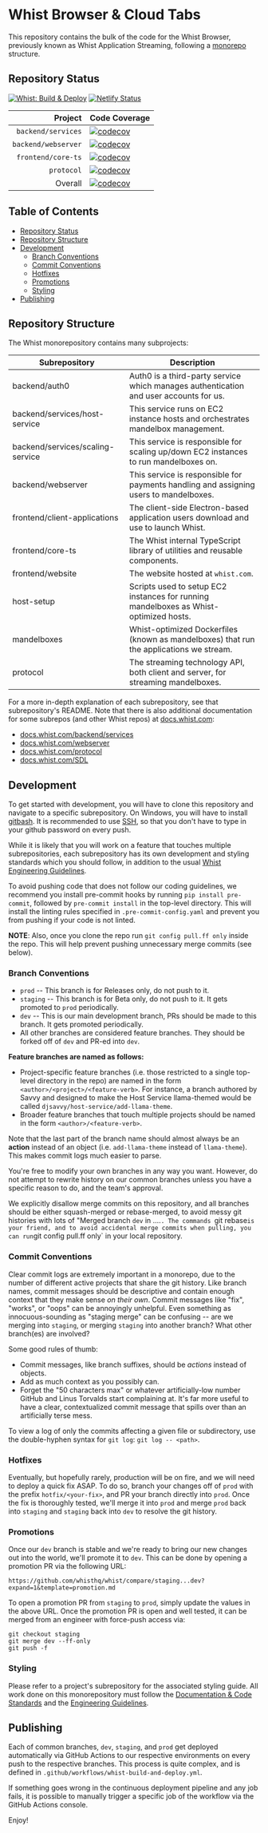 # Whist Browser & Cloud Tabs

This repository contains the bulk of the code for the Whist Browser, previously known as Whist Application Streaming, following a [monorepo](https://en.wikipedia.org/wiki/Monorepo) structure.

## Repository Status

[![Whist: Build & Deploy](https://github.com/whisthq/whist/actions/workflows/whist-build-and-deploy.yml/badge.svg)](https://github.com/whisthq/whist/actions/workflows/whist-build-and-deploy.yml) [![Netlify Status](https://api.netlify.com/api/v1/badges/f65a863e-37d0-4407-babd-09b2b4802661/deploy-status)](https://app.netlify.com/sites/whist-prod/deploys)

|             Project | Code Coverage                                                                                                                                             |
| ------------------: | :-------------------------------------------------------------------------------------------------------------------------------------------------------- |
|  `backend/services` | [![codecov](https://codecov.io/gh/whisthq/whist/branch/dev/graph/badge.svg?token=QB0c3c2NBj&flag=backend-services)](https://codecov.io/gh/whisthq/whist)  |
| `backend/webserver` | [![codecov](https://codecov.io/gh/whisthq/whist/branch/dev/graph/badge.svg?token=QB0c3c2NBj&flag=backend-webserver)](https://codecov.io/gh/whisthq/whist) |
|  `frontend/core-ts` | [![codecov](https://codecov.io/gh/whisthq/whist/branch/dev/graph/badge.svg?token=QB0c3c2NBj&flag=frontend-core-ts)](https://codecov.io/gh/whisthq/whist)  |
|          `protocol` | [![codecov](https://codecov.io/gh/whisthq/whist/branch/dev/graph/badge.svg?token=QB0c3c2NBj&flag=protocol)](https://codecov.io/gh/whisthq/whist)          |
|             Overall | [![codecov](https://codecov.io/gh/whisthq/whist/branch/dev/graph/badge.svg?token=QB0c3c2NBj)](https://codecov.io/gh/whisthq/whist)                        |

## Table of Contents

- [Repository Status](#repository-status)
- [Repository Structure](#repository-structure)
- [Development](#development)
  - [Branch Conventions](#branch-conventions)
  - [Commit Conventions](#commit-conventions)
  - [Hotfixes](#hotfixes)
  - [Promotions](#promotions)
  - [Styling](#styling)
- [Publishing](#publishing)

## Repository Structure

The Whist monorepository contains many subprojects:

| Subrepository                    | Description                                                                             |
| -------------------------------- | --------------------------------------------------------------------------------------- |
| backend/auth0                    | Auth0 is a third-party service which manages authentication and user accounts for us.   |
| backend/services/host-service    | This service runs on EC2 instance hosts and orchestrates mandelbox management.          |
| backend/services/scaling-service | This service is responsible for scaling up/down EC2 instances to run mandelboxes on.    |
| backend/webserver                | This service is responsible for payments handling and assigning users to mandelboxes.   |
| frontend/client-applications     | The client-side Electron-based application users download and use to launch Whist.      |
| frontend/core-ts                 | The Whist internal TypeScript library of utilities and reusable components.             |
| frontend/website                 | The website hosted at `whist.com`.                                                      |
| host-setup                       | Scripts used to setup EC2 instances for running mandelboxes as Whist-optimized hosts.   |
| mandelboxes                      | Whist-optimized Dockerfiles (known as mandelboxes) that run the applications we stream. |
| protocol                         | The streaming technology API, both client and server, for streaming mandelboxes.        |

For a more in-depth explanation of each subrepository, see that subrepository's README. Note that there is also additional documentation for some subrepos (and other Whist repos) at [docs.whist.com](https://docs.whist.com):

- [docs.whist.com/backend/services](https://docs.whist.com/backend/services)
- [docs.whist.com/webserver](https://docs.whist.com/backend/webserver)
- [docs.whist.com/protocol](https://docs.whist.com/protocol)
- [docs.whist.com/SDL](https://docs.whist.com/SDL)

## Development

To get started with development, you will have to clone this repository and navigate to a specific subrepository. On Windows, you will have to install [gitbash](https://git-scm.com/downloads). It is recommended to use [SSH](https://docs.github.com/en/authentication/connecting-to-github-with-ssh/generating-a-new-ssh-key-and-adding-it-to-the-ssh-agent), so that you don't have to type in your github password on every push.

While it is likely that you will work on a feature that touches multiple subrepositories, each subrepository has its own development and styling standards which you should follow, in addition to the usual [Whist Engineering Guidelines](https://www.notion.so/whisthq/Engineering-Guidelines-d8a1d5ff06074ddeb8e5510b4412033b).

To avoid pushing code that does not follow our coding guidelines, we recommend you install pre-commit hooks by running `pip install pre-commit`, followed by `pre-commit install` in the top-level directory. This will install the linting rules specified in `.pre-commit-config.yaml` and prevent you from pushing if your code is not linted.

**NOTE**: Also, once you clone the repo run `git config pull.ff only` inside the repo. This will help prevent pushing unnecessary merge commits (see below).

### Branch Conventions

- `prod` -- This branch is for Releases only, do not push to it.
- `staging` -- This branch is for Beta only, do not push to it. It gets promoted to `prod` periodically.
- `dev` -- This is our main development branch, PRs should be made to this branch. It gets promoted periodically.
- All other branches are considered feature branches. They should be forked off of `dev` and PR-ed into `dev`.

**Feature branches are named as follows:**

- Project-specific feature branches (i.e. those restricted to a single top-level directory in the repo) are named in the form `<author>/<project>/<feature-verb>`. For instance, a branch authored by Savvy and designed to make the Host Service llama-themed would be called `djsavvy/host-service/add-llama-theme`.
- Broader feature branches that touch multiple projects should be named in the form `<author>/<feature-verb>`.

Note that the last part of the branch name should almost always be an **action** instead of an object (i.e. `add-llama-theme` instead of `llama-theme`). This makes commit logs much easier to parse.

You're free to modify your own branches in any way you want. However, do not attempt to rewrite history on our common branches unless you have a specific reason to do, and the team's approval.

We explicitly disallow merge commits on this repository, and all branches should be either squash-merged or rebase-merged, to avoid messy git histories with lots of "Merged branch `dev` in ....`. The commands `git rebase`is your friend, and to avoid accidental merge commits when pulling, you can run`git config pull.ff only` in your local repository.

### Commit Conventions

Clear commit logs are extremely important in a monorepo, due to the number of different active projects that share the git history. Like branch names, commit messages should be descriptive and contain enough context that they make sense _on their own_. Commit messages like "fix", "works", or "oops" can be annoyingly unhelpful. Even something as innocuous-sounding as "staging merge" can be confusing -- are we merging into `staging`, or merging `staging` into another branch? What other branch(es) are involved?

Some good rules of thumb:

- Commit messages, like branch suffixes, should be _actions_ instead of objects.
- Add as much context as you possibly can.
- Forget the "50 characters max" or whatever artificially-low number GitHub and Linus Torvalds start complaining at. It's far more useful to have a clear, contextualized commit message that spills over than an artificially terse mess.

To view a log of only the commits affecting a given file or subdirectory, use the double-hyphen syntax for `git log`: `git log -- <path>`.

### Hotfixes

Eventually, but hopefully rarely, production will be on fire, and we will need to deploy a quick fix ASAP. To do so, branch your changes off of `prod` with the prefix `hotfix/<your-fix>`, and PR your branch directly into `prod`. Once the fix is thoroughly tested, we'll merge it into `prod` and merge `prod` back into `staging` and `staging` back into `dev` to resolve the git history.

### Promotions

Once our `dev` branch is stable and we're ready to bring our new changes out into the world, we'll promote it to `dev`. This can be done by opening a promotion PR via the following URL:

```
https://github.com/whisthq/whist/compare/staging...dev?expand=1&template=promotion.md
```

To open a promotion PR from `staging` to `prod`, simply update the values in the above URL. Once the promotion PR is open and well tested, it can be merged from an engineer with force-push access via:

```
git checkout staging
git merge dev --ff-only
git push -f
```

### Styling

Please refer to a project's subrepository for the associated styling guide. All work done on this monorepository must follow the [Documentation & Code Standards](https://www.notion.so/whisthq/Documentation-Code-Standards-54f2d68a37824742b8feb6303359a597) and the [Engineering Guidelines](https://www.notion.so/whisthq/Engineering-Guidelines-d8a1d5ff06074ddeb8e5510b4412033b).

## Publishing

Each of common branches, `dev`, `staging`, and `prod` get deployed automatically via GitHub Actions to our respective environments on every push to the respective branches. This process is quite complex, and is defined in `.github/workflows/whist-build-and-deploy.yml`.

If something goes wrong in the continuous deployment pipeline and any job fails, it is possible to manually trigger a specific job of the workflow via the GitHub Actions console.

Enjoy!
